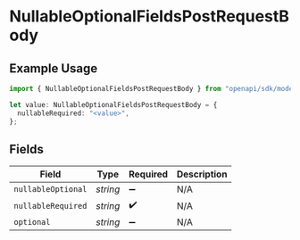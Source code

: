 # NullableOptionalFieldsPostRequestBody

## Example Usage

```typescript
import { NullableOptionalFieldsPostRequestBody } from "openapi/sdk/models/operations";

let value: NullableOptionalFieldsPostRequestBody = {
  nullableRequired: "<value>",
};
```

## Fields

| Field              | Type               | Required           | Description        |
| ------------------ | ------------------ | ------------------ | ------------------ |
| `nullableOptional` | *string*           | :heavy_minus_sign: | N/A                |
| `nullableRequired` | *string*           | :heavy_check_mark: | N/A                |
| `optional`         | *string*           | :heavy_minus_sign: | N/A                |